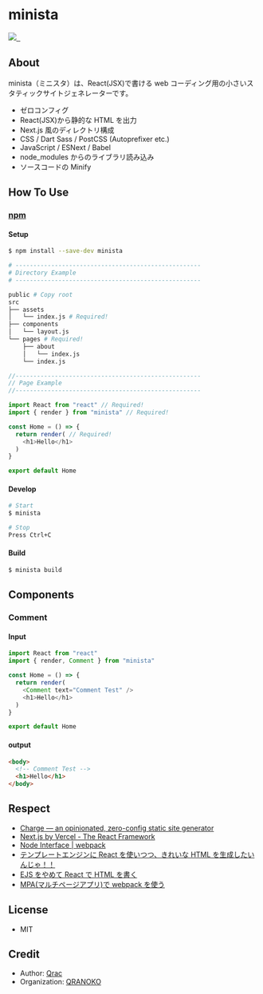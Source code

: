 # minista

<p>
  <a aria-label="Made by QRANOKO" href="https://qranoko.jp">
    <img src="https://img.shields.io/badge/MADE%20BY%20QRANOKO-212121.svg?style=for-the-badge&labelColor=212121">
  </a>
  <a aria-label="NPM version" href="https://www.npmjs.com/package/minista">
    <img alt="" src="https://img.shields.io/npm/v/minista.svg?style=for-the-badge&labelColor=212121">
  </a>
  <a aria-label="License" href="https://github.com/qrac/minista/blob/master/LICENSE">
    <img alt="" src="https://img.shields.io/npm/l/minista.svg?style=for-the-badge&labelColor=212121">
  </a>
</p>

## About

minista（ミニスタ）は、React(JSX)で書ける web コーディング用の小さいスタティックサイトジェネレーターです。

- ゼロコンフィグ
- React(JSX)から静的な HTML を出力
- Next.js 風のディレクトリ構成
- CSS / Dart Sass / PostCSS (Autoprefixer etc.)
- JavaScript / ESNext / Babel
- node_modules からのライブラリ読み込み
- ソースコードの Minify

## How To Use

### [npm](https://www.npmjs.com/package/minista)

#### Setup

```bash
$ npm install --save-dev minista
```

```bash
# ----------------------------------------------------
# Directory Example
# ----------------------------------------------------

public # Copy root
src
├── assets
│   └── index.js # Required!
├── components
│   └── layout.js
└── pages # Required!
    ├── about
    │   └── index.js
    └── index.js
```

<!-- prettier-ignore -->
```js
//----------------------------------------------------
// Page Example
//----------------------------------------------------

import React from "react" // Required!
import { render } from "minista" // Required!

const Home = () => {
  return render( // Required!
    <h1>Hello</h1>
  )
}

export default Home
```

#### Develop

```bash
# Start
$ minista

# Stop
Press Ctrl+C
```

#### Build

```bash
$ minista build
```

## Components

### Comment

#### Input

```js
import React from "react"
import { render, Comment } from "minista"

const Home = () => {
  return render(
    <Comment text="Comment Test" />
    <h1>Hello</h1>
  )
}

export default Home
```

#### output

```html
<body>
  <!-- Comment Test -->
  <h1>Hello</h1>
</body>
```

## Respect

- [Charge — an opinionated, zero-config static site generator](https://charge.js.org/)
- [Next.js by Vercel - The React Framework](https://nextjs.org/)
- [Node Interface | webpack](https://webpack.js.org/api/node/)
- [テンプレートエンジンに React を使いつつ、きれいな HTML を生成したいんじゃ！！](https://zenn.dev/otsukayuhi/articles/e52651b4e2c5ae7c4a17)
- [EJS をやめて React で HTML を書く](https://zenn.dev/hisho/scraps/4ef6c6106a6395)
- [MPA(マルチページアプリ)で webpack を使う](https://www.key-p.com/blog/staff/archives/107125)

## License

- MIT

## Credit

- Author: [Qrac](https://qrac.jp)
- Organization: [QRANOKO](https://qranoko.jp)
